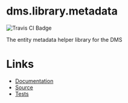 dms.library.metadata
====================

![Travis CI Badge](https://travis-ci.org/dms-org/library.metadata.svg?branch=master)

The entity metadata helper library for the DMS

Links
=====

 - [Documentation](./docs/)
 - [Source](./src/)
 - [Tests](./tests/)